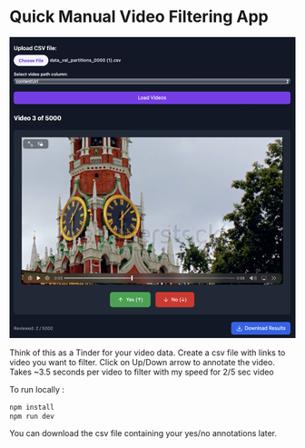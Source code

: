 # Quick Manual Video Filtering App

![App Screenshot](image.png)


Think of this as a Tinder for your video data. Create a csv file with links to video you want to filter. Click on Up/Down arrow to annotate the video. Takes ~3.5 seconds per video to filter with my speed for 2/5 sec video

To run locally : 

```
npm install
npm run dev
```

You can download the csv file containing your yes/no annotations later.